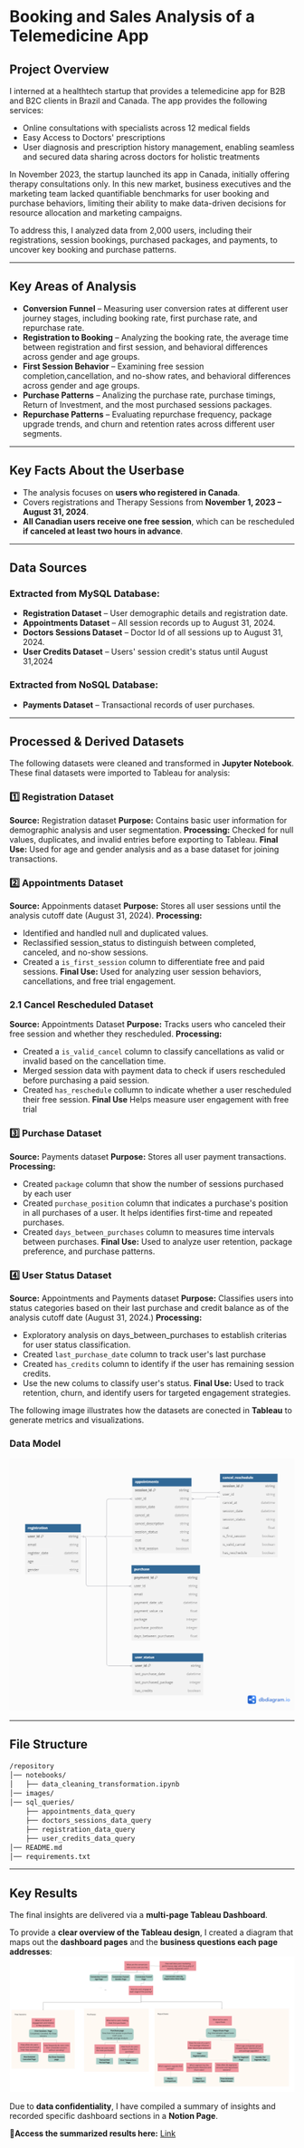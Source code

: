 # Booking and Sales Analysis of a Telemedicine App 

## Project Overview
I interned at a healthtech startup that provides a telemedicine app for B2B and B2C clients in Brazil and Canada. The app provides the following services:

- Online consultations with specialists across 12 medical fields
- Easy Access to Doctors' prescriptions
- User diagnosis and prescription history management, enabling seamless and secured data sharing across doctors for holistic treatments

In November 2023, the startup launched its app in Canada, initially offering therapy consultations only. In this new market, business executives and the marketing team lacked quantifiable benchmarks for user booking and purchase behaviors, limiting their ability to make data-driven decisions for resource allocation and marketing campaigns.

To address this, I analyzed data from 2,000 users, including their registrations, session bookings, purchased packages, and payments, to uncover key booking and purchase patterns.

---

## Key Areas of Analysis

- **Conversion Funnel** – Measuring user conversion rates at different user journey stages, including booking rate, first purchase rate, and repurchase rate.  
- **Registration to Booking** – Analyzing the booking rate, the average time between registration and first session, and behavioral differences across gender and age groups.  
- **First Session Behavior** – Examining free session completion,cancellation, and no-show rates, and behavioral differences across gender and age groups.
- **Purchase Patterns** – Analizing the purchase rate, purchase timings, Return of Investment, and the most purchased sessions packages. 
- **Repurchase Patterns** – Evaluating repurchase frequency, package upgrade trends, and churn and retention rates across different user segments.  

---

## Key Facts About the Userbase

- The analysis focuses on **users who registered in Canada**.  
- Covers registrations and Therapy Sessions from **November 1, 2023 – August 31, 2024**.  
- **All Canadian users receive one free session**, which can be rescheduled **if canceled at least two hours in advance**.  

---

## Data Sources

### Extracted from MySQL Database:
- **Registration Dataset** – User demographic details and registration date.  
- **Appointments Dataset** – All session records up to August 31, 2024.  
- **Doctors Sessions Dataset** – Doctor Id of all sessions up to August 31, 2024.
- **User Credits Dataset** – Users' session credit's status until August 31,2024

### Extracted from NoSQL Database:
- **Payments Dataset** – Transactional records of user purchases.  

---

## Processed & Derived Datasets

The following datasets were cleaned and transformed in **Jupyter Notebook**. These final datasets were imported to Tableau for analysis:

### 1️⃣ Registration Dataset

**Source:** Registration dataset
**Purpose:** Contains basic user information for demographic analysis and user segmentation.
**Processing:** Checked for null values, duplicates, and invalid entries before exporting to Tableau.
**Final Use:** Used for age and gender analysis and as a base dataset for joining transactions.

### 2️⃣ Appointments Dataset

**Source:** Appoinments dataset
**Purpose:** Stores all user sessions until the analysis cutoff date (August 31, 2024).
**Processing:**
   - Identified and handled null and duplicated values.
   - Reclassified session_status to distinguish between completed, canceled, and no-show sessions.
   - Created a `is_first_session` column to differentiate free and paid sessions.
**Final Use:** Used for analyzing user session behaviors, cancellations, and free trial engagement.

### 2.1 Cancel Rescheduled Dataset 

**Source:**  Appointments Dataset
**Purpose:** Tracks users who canceled their free session and whether they rescheduled.
**Processing:**
   - Created a `is_valid_cancel` column to classify cancellations as valid or invalid based on the cancellation time.
   - Merged session data with payment data to check if users rescheduled before purchasing a paid session.
   - Created `has_reschedule` collumn to indicate whether a user rescheduled their free session.
**Final Use**  Helps measure user engagement with free trial

### 3️⃣ Purchase Dataset 
**Source:** Payments dataset
**Purpose:**  Stores all user payment transactions.
**Processing:** 
- Created `package` column that show the number of sessions purchased by each user
- Created `purchase_position` column that indicates a purchase's position in all purchases of a user. It helps identifies first-time and repeated purchases.
- Created `days_between_purchases` column to measures time intervals between purchases.
**Final Use:** Used to analyze user retention, package preference, and purchase patterns.

### 4️⃣ User Status Dataset

**Source:** Appointments and Payments dataset
**Purpose:** Classifies users into status categories based on their last purchase and credit balance as of the analysis cutoff date (August 31, 2024.)
**Processing:**
- Exploratory analysis on days_between_purchases to establish criterias for user status classification.
- Created `last_purchase_date` column to  track user's last purchase
- Created `has_credits` column to identify if the user has remaining session credits.
- Use the new colums to classify user's status.
**Final Use:** Used to track retention, churn, and identify users for targeted engagement strategies.


The following image illustrates how the datasets are conected in **Tableau** to generate metrics and visualizations.  

### Data Model 
![Tableau Design Overview](images\data-model.png)


---

## File Structure
```
/repository
│── notebooks/
│   ├── data_cleaning_transformation.ipynb 
│── images/
│── sql_queries/
    ├── appointments_data_query
    ├── doctors_sessions_data_query
    ├── registration_data_query
    ├── user_credits_data_query
│── README.md
│── requirements.txt   
```

---

## Key Results

The final insights are delivered via a **multi-page Tableau Dashboard**. 

To provide a **clear overview of the Tableau design**, I created a diagram that maps out the **dashboard pages** and the **business questions each page addresses**:
![Tableau Design Overview](images/miro-board.jpeg)


Due to **data confidentiality**, I have compiled a summary of insights and recorded specific dashboard sections in a **Notion Page**.  

🔗**Access the summarized results here:** [Link](https://cooing-parsley-1bb.notion.site/Tableau-Dashboard-Key-Results-191ecbc620b480378371f0f9fcd0f766?pvs=4)  

